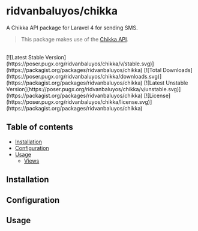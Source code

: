 ridvanbaluyos/chikka
=======

A Chikka API package for Laravel 4 for sending SMS.

> This package makes use of the [Chikka API](http://api.chikka.com).<br />

<br />
[![Latest Stable Version](https://poser.pugx.org/ridvanbaluyos/chikka/v/stable.svg)](https://packagist.org/packages/ridvanbaluyos/chikka) [![Total Downloads](https://poser.pugx.org/ridvanbaluyos/chikka/downloads.svg)](https://packagist.org/packages/ridvanbaluyos/chikka) [![Latest Unstable Version](https://poser.pugx.org/ridvanbaluyos/chikka/v/unstable.svg)](https://packagist.org/packages/ridvanbaluyos/chikka) [![License](https://poser.pugx.org/ridvanbaluyos/chikka/license.svg)](https://packagist.org/packages/ridvanbaluyos/chikka)

## Table of contents ##
- [Installation](#installation)
- [Configuration](#configuration)
- [Usage](#usage)
    - [Views](#views)


## Installation ##


## Configuration ##


## Usage ##


